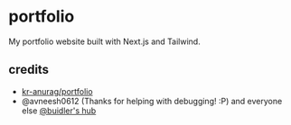 <h1>
   portfolio 
</h1>

My portfolio website built with Next.js and Tailwind.

## credits
- [kr-anurag/portfolio](https://github.com/kr-anurag/portfolio)
- @avneesh0612 (Thanks for helping with debugging! :P)
and everyone else [@buidler's hub](https://github.com/buidler-hub)
